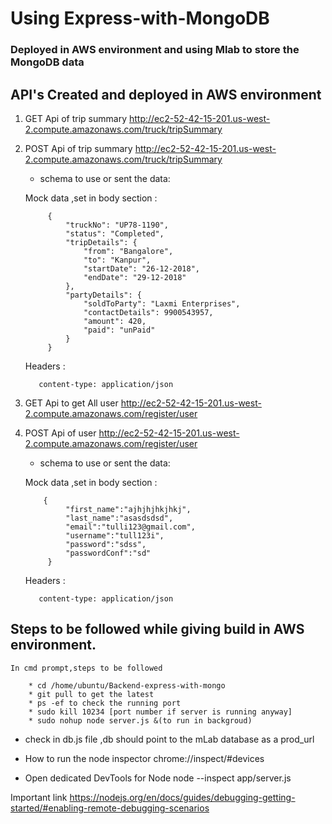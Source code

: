 # Using Express-with-MongoDB #


### Deployed in AWS environment and using Mlab to store the MongoDB data

## API's Created and deployed in AWS environment

1) GET Api of trip summary http://ec2-52-42-15-201.us-west-2.compute.amazonaws.com/truck/tripSummary
2) POST Api of trip summary http://ec2-52-42-15-201.us-west-2.compute.amazonaws.com/truck/tripSummary
    * schema to use or sent the data:

    Mock data ,set in body section :   
	    
			{
				"truckNo": "UP78-1190",
				"status": "Completed",
				"tripDetails": {
					"from": "Bangalore",
					"to": "Kanpur",
					"startDate": "26-12-2018",
					"endDate": "29-12-2018"
				},
				"partyDetails": {
					"soldToParty": "Laxmi Enterprises",
					"contactDetails": 9900543957,
					"amount": 420,
					"paid": "unPaid"
				}
			}

	Headers :

	      content-type: application/json 	
   
3) GET Api to get All user http://ec2-52-42-15-201.us-west-2.compute.amazonaws.com/register/user
3) POST Api of user http://ec2-52-42-15-201.us-west-2.compute.amazonaws.com/register/user
    * schema to use or sent the data:
       
	Mock data ,set in body section :

	       {
				"first_name":"ajhjhjhkjhkj",
				"last_name":"asasdsdsd",
				"email":"tulli123@gmail.com",
				"username":"tull123i",
				"password":"sdss",
				"passwordConf":"sd"
			}
	Headers :

	      content-type: application/json		
## Steps to be followed while giving build in AWS environment.

	In cmd prompt,steps to be followed

		* cd /home/ubuntu/Backend-express-with-mongo
		* git pull to get the latest
		* ps -ef to check the running port
		* sudo kill 10234 [port number if server is running anyway]
		* sudo nohup node server.js &(to run in backgroud)

* check in db.js file ,db should point to the mLab database as a prod_url

* How to run the node inspector
     chrome://inspect/#devices
* Open dedicated DevTools for Node
      node --inspect app/server.js


Important link https://nodejs.org/en/docs/guides/debugging-getting-started/#enabling-remote-debugging-scenarios
